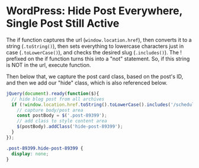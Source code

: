 # WordPress: Hide Post Everywhere, Single Post Still Active

The if function captures the url (```window.location.href```), then converts it to a string (```.toString()```), then sets everything to lowercase characters just in case (```.toLowerCase()```), and checks the desired slug (```.includes()```). The ! prefixed on the if function turns this into a "not" statement. So, if this string is NOT in the url, execute function. 

Then below that, we capture the post card class, based on the post's ID, and then we add our "hide" class, which is also referenced below.

```js
jQuery(document).ready(function($){
  // hide blog post from all archives
  if (!window.location.href.toString().toLowerCase().includes('/schedule-a-live-demo-of-lighttrack-ois200/')) {
    // capture body/post area
    const postBody = $('.post-89399');
    // add class to style content area 
    $(postBody).addClass('hide-post-89399');
  }
});
```

```css
.post-89399.hide-post-89399 {
  display: none;
}
```
